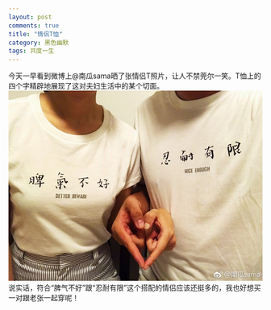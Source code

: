 ```yaml
---
layout: post
comments: true
title: "情侣T恤"
category: 黑色幽默
tags: 共度一生
---
```


今天一早看到微博上@南瓜sama晒了张情侣T照片，让人不禁莞尔一笑。T恤上的四个字精辟地展现了这对夫妇生活中的某个切面。
![](/images/lovershirt.JPG)
说实话，符合“脾气不好”跟“忍耐有限”这个搭配的情侣应该还挺多的，我也好想买一对跟老张一起穿呢！
